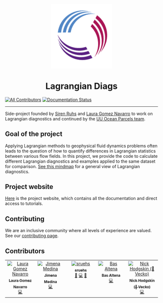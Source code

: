 <p align="center">
<a href="https://lagrangian-diags.readthedocs.io/en/latest/">
<img width="200" src="docs/_static/lagrangian-diag-logo.png">
</a>
</p>

<h1 align="center">Lagrangian Diags</h1>

[![All Contributors](https://img.shields.io/badge/all_contributors-4-orange.svg?style=flat-square)](#contributors-)
[![Documentation Status](https://readthedocs.org/projects/lagrangian-diags/badge/?version=latest)](https://lagrangian-diags.readthedocs.io/en/latest/?badge=latest)

---

Side-project founded by [Siren Ruhs](https://github.com/sruehs) and [Laura Gomez Navarro](https://github.com/LauraGomezNavarro) to work on Lagrangian diagnostics and continued by the [UU Ocean Parcels team](https://oceanparcels.org/utrechtteam). 

## Goal of the project

Applying Lagrangian methods to geophysical fluid dynamics problems often leads to the question of how to quantify differences in Lagrangian statistics between various flow fields. In this project, we provide the code to calculate different Lagrangian diagnostics and examples applied to the same dataset for comparison. [See this mindmap](https://app.xmind.com/share/uWlm25yP) for a general view of Lagrangian diagnostics.

## Project website
[Here](https://lagrangian-diags.readthedocs.io/en/latest/) is the project website, which contains all the documentation and direct access to tutorials.

## Contributing

We are an inclusive community where all levels of experience are valued. See our [contributing page](https://lagrangian-diags.readthedocs.io/en/latest/contributing.html).

## Contributors

<!-- ALL-CONTRIBUTORS-LIST:START - Do not remove or modify this section -->
<!-- prettier-ignore-start -->
<!-- markdownlint-disable -->
<table>
  <tbody>
    <tr>
      <td align="center" valign="top" width="14.28%"><a href="https://github.com/LauraGomezNavarro"><img src="https://avatars.githubusercontent.com/u/20359692?v=4?s=100" width="100px;" alt="Laura Gomez Navarro"/><br /><sub><b>Laura Gomez Navarro</b></sub></a><br /><a href="https://github.com/OceanParcels/Lagrangian_diags/commits?author=LauraGomezNavarro" title="Code">💻</a></td>
      <td align="center" valign="top" width="14.28%"><a href="https://github.com/jimena-medinarubio"><img src="https://avatars.githubusercontent.com/u/101462540?v=4?s=100" width="100px;" alt="Jimena Medina"/><br /><sub><b>Jimena Medina</b></sub></a><br /><a href="https://github.com/OceanParcels/Lagrangian_diags/commits?author=jimena-medinarubio" title="Code">💻</a></td>
      <td align="center" valign="top" width="14.28%"><a href="https://github.com/sruehs"><img src="https://avatars.githubusercontent.com/u/33282992?v=4?s=100" width="100px;" alt="sruehs"/><br /><sub><b>sruehs</b></sub></a><br /><a href="#ideas-sruehs" title="Ideas, Planning, & Feedback">🤔</a> <a href="https://github.com/OceanParcels/Lagrangian_diags/commits?author=sruehs" title="Code">💻</a> <a href="#projectManagement-sruehs" title="Project Management">📆</a></td>
      <td align="center" valign="top" width="14.28%"><a href="https://www.uu.nl/staff/BAltena"><img src="https://avatars.githubusercontent.com/u/64000582?v=4?s=100" width="100px;" alt="Bas Altena"/><br /><sub><b>Bas Altena</b></sub></a><br /><a href="https://github.com/OceanParcels/Lagrangian_diags/commits?author=dicaearchus" title="Code">💻</a></td>
      <td align="center" valign="top" width="14.28%"><a href="http://vecko.me"><img src="https://avatars.githubusercontent.com/u/36369090?v=4?s=100" width="100px;" alt="Nick Hodgskin (🦎 Vecko)"/><br /><sub><b>Nick Hodgskin (🦎 Vecko)</b></sub></a><br /><a href="https://github.com/OceanParcels/Lagrangian_diags/commits?author=VeckoTheGecko" title="Code">💻</a></td>
    </tr>
  </tbody>
</table>

<!-- markdownlint-restore -->
<!-- prettier-ignore-end -->

<!-- ALL-CONTRIBUTORS-LIST:END -->
<!-- prettier-ignore-start -->
<!-- markdownlint-disable -->

<!-- markdownlint-restore -->
<!-- prettier-ignore-end -->

<!-- ALL-CONTRIBUTORS-LIST:END -->
